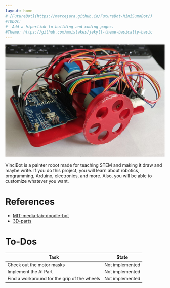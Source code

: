 ```yaml
---
layout: home
# [FutureBot](https://marcejara.github.io/FutureBot-MiniSumoBot/)
#TODOs:
#- Add a hiperlink to building and coding pages. 
#Theme: https://github.com/mmistakes/jekyll-theme-basically-basic
---
```

![VinciBot build](assets/robot-pic.png)

VinciBot is a painter robot made for teaching STEM and making it draw and maybe write. If you do this project, you will learn about robotics, programming, Arduino, electronics, and more. Also, you will be able to customize whatever you want.

# References
- [MIT-media-lab-doodle-bot](https://mitmedialab.github.io/doodlebot/make.html) 
- [3D-parts](https://github.com/mitmedialab/doodlebot/blob/master/parts)

# To-Dos

| Task | State |
|-------|--------|
| Check out the motor masks | Not implemented |
| Implement the AI Part | Not implemented |
| Find a workaround for the grip of the wheels | Not implemented |